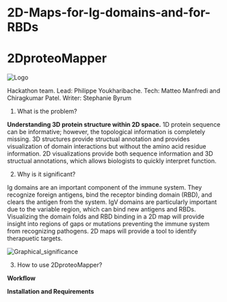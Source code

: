 # 2D-Maps-for-Ig-domains-and-for-RBDs

# 2DproteoMapper 
![Logo](https://github.com/ByrumLab/2D-Maps-for-Ig-domains-and-for-RBDs/logo.png)


Hackathon team. Lead: Philippe Youkharibache. Tech: Matteo Manfredi and Chiragkumar Patel. Writer: Stephanie Byrum

1. What is the problem? 

**Understanding 3D protein structure within 2D space.** 1D protein sequence can be informative; however, the topological information is completely missing. 3D structures provide structual annotation and provides visualization of domain interactions but without the amino acid residue information. 2D visualizations provide both sequence information and 3D structual annotations, which allows biologists to quickly interpret function. 

2. Why is it significant? 

Ig domains are an important component of the immune system. They recognize foreign antigens, bind the receptor binding domain (RBD), and clears the antigen from the system. IgV domains are particularly important due to the variable region, which can bind new antigens and RBDs. Visualizing the domain folds and RBD binding in a 2D map will provide insight into regions of gaps or mutations preventing the immune system from recognizing pathogens. 2D maps will provide a tool to identify therapuetic targets. 

![Graphical_significance](https://github.com/ByrumLab/2D-Maps-for-Ig-domains-and-for-RBDs/logo.png)

3. How to use 2DproteoMapper?

**Workflow** 

**Installation and Requirements** 

